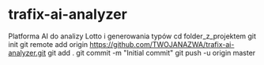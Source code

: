# trafix-ai-analyzer
Platforma AI do analizy Lotto i generowania typów cd folder_z_projektem
git init
git remote add origin https://github.com/TWOJANAZWA/trafix-ai-analyzer.git
git add .
git commit -m "Initial commit"
git push -u origin master

